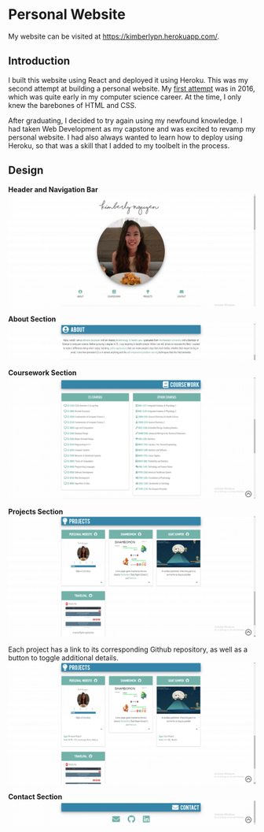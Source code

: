 # Personal Website

My website can be visited at https://kimberlypn.herokuapp.com/.

## Introduction
I built this website using React and deployed it using Heroku. This was my
second attempt at building a personal website. My [first attempt](https://github.com/kimberlypn/kimberlypn.github.io)
was in 2016, which was quite early in my computer science career. At the time,
I only knew the barebones of HTML and CSS.

After graduating, I decided to try again using my newfound knowledge. I had
taken Web Development as my capstone and was excited to revamp my personal
website. I had also always wanted to learn how to deploy using Heroku, so that
was a skill that I added to my toolbelt in the process.

## Design
**Header and Navigation Bar**
![Navigation Bar](screenshots/navigation-bar.png)

**About Section**
![About Section](screenshots/about.png)

**Coursework Section**
![Coursework Section](screenshots/coursework.png)

**Projects Section**
![Projects Section](screenshots/projects.png)

Each project has a link to its corresponding Github repository, as well as a
button to toggle additional details.
![Projects with Details](screenshots/projects-with-details.png)

**Contact Section**
![Contact Section](screenshots/contact.png)
